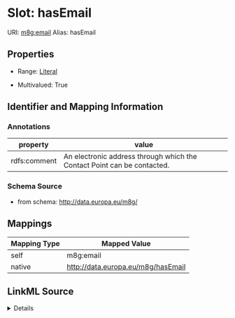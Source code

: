 

# Slot: hasEmail 



URI: [m8g:email](http://data.europa.eu/m8g/email)
Alias: hasEmail

<!-- no inheritance hierarchy -->








## Properties

* Range: [Literal](Literal.md)

* Multivalued: True





## Identifier and Mapping Information





### Annotations

| property | value |
| --- | --- |
| rdfs:comment | An electronic address through which the Contact Point can be contacted. || rdfs:isDefinedby | http://data.europa.eu/m8g |



### Schema Source


* from schema: http://data.europa.eu/m8g/




## Mappings

| Mapping Type | Mapped Value |
| ---  | ---  |
| self | m8g:email |
| native | http://data.europa.eu/m8g/hasEmail |




## LinkML Source

<details>
```yaml
name: hasEmail
annotations:
  rdfs:comment:
    tag: rdfs:comment
    value: An electronic address through which the Contact Point can be contacted.
  rdfs:isDefinedby:
    tag: rdfs:isDefinedby
    value: http://data.europa.eu/m8g
from_schema: http://data.europa.eu/m8g/
rank: 1000
domain: ContactPoint
slot_uri: m8g:email
alias: hasEmail
range: Literal
multivalued: true

```
</details>